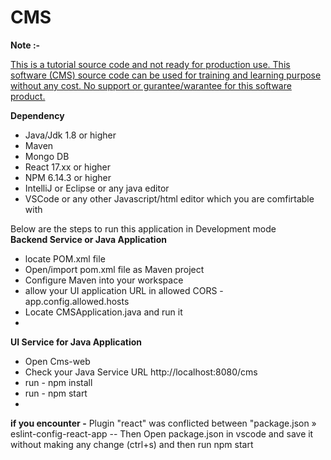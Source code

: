# CMS
<Strong>Note :- </Strong></br><p><u>This is a tutorial source code and not ready for production use. This software (CMS) source code can be used for training and learning purpose without any cost. No support or gurantee/warantee for this software product.</u></p>
<Strong>Dependency </Strong>
<ul>
	<li>Java/Jdk 1.8 or higher</li>
	<li>Maven</li>
	<li>Mongo DB</li>
	<li>React 17.xx or higher</li>
	<li>NPM 6.14.3 or higher</li>
	<li>IntelliJ or Eclipse or any java editor</li>
	<li>VSCode or any other Javascript/html editor which you are comfirtable with</li>
	
</ul>
Below are the steps to run this application in Development mode </br>
<Strong>Backend Service or Java Application</Strong>
<ul>
	<li>locate POM.xml file</li>
	<li>Open/import pom.xml file as Maven project</li>
	<li>Configure Maven into your workspace</li>
	<li>allow your UI application URL in allowed CORS - app.config.allowed.hosts </li>
	<li>Locate CMSApplication.java and run it<li>
</ul>

<Strong>UI Service for Java Application</Strong>
<ul>
	<li>Open Cms-web</li>
	<li>Check your Java Service URL http://localhost:8080/cms</li>
	<li>run - npm install</li>
	<li>run - npm start<li>
</ul>

<Strong>if you encounter -</Strong>
 Plugin "react" was conflicted between "package.json » eslint-config-react-app  -- Then Open package.json in vscode and save it without making any change (ctrl+s) and then run npm start</br>



